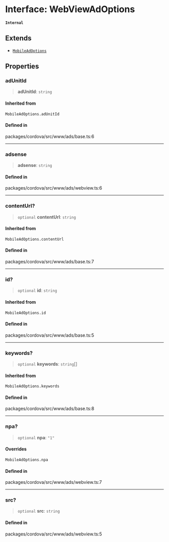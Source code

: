 # Interface: WebViewAdOptions

**`Internal`**

## Extends

- [`MobileAdOptions`](../type-aliases/MobileAdOptions.md)

## Properties

### adUnitId

> **adUnitId**: `string`

#### Inherited from

`MobileAdOptions.adUnitId`

#### Defined in

packages/cordova/src/www/ads/base.ts:6

***

### adsense

> **adsense**: `string`

#### Defined in

packages/cordova/src/www/ads/webview.ts:6

***

### contentUrl?

> `optional` **contentUrl**: `string`

#### Inherited from

`MobileAdOptions.contentUrl`

#### Defined in

packages/cordova/src/www/ads/base.ts:7

***

### id?

> `optional` **id**: `string`

#### Inherited from

`MobileAdOptions.id`

#### Defined in

packages/cordova/src/www/ads/base.ts:5

***

### keywords?

> `optional` **keywords**: `string`[]

#### Inherited from

`MobileAdOptions.keywords`

#### Defined in

packages/cordova/src/www/ads/base.ts:8

***

### npa?

> `optional` **npa**: `"1"`

#### Overrides

`MobileAdOptions.npa`

#### Defined in

packages/cordova/src/www/ads/webview.ts:7

***

### src?

> `optional` **src**: `string`

#### Defined in

packages/cordova/src/www/ads/webview.ts:5
